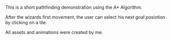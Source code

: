 This is a short pathfinding demonstration using the A* Algorithm.

After the wizards first movement, the user can select his next goal posiotion by clicking on a tile.

All assets and animations were created by me.

